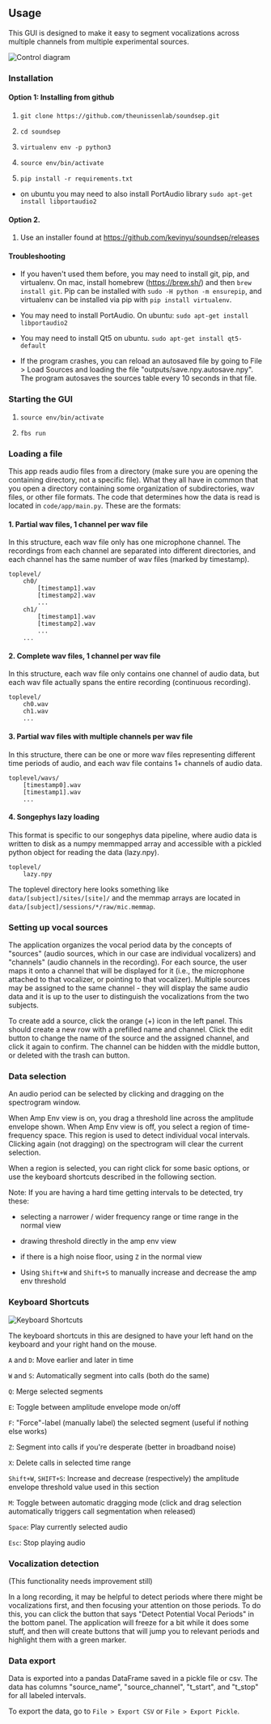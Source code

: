 ## Usage

This GUI is designed to make it easy to segment vocalizations across multiple channels from multiple experimental sources.

![Control diagram](documentation/diagrams/gui_labels.png)

### Installation

#### Option 1: Installing from github

1. `git clone https://github.com/theunissenlab/soundsep.git`

2. `cd soundsep`

3. `virtualenv env -p python3`

4. `source env/bin/activate`

5. `pip install -r requirements.txt`

* on ubuntu you may need to also install PortAudio library `sudo apt-get install libportaudio2`

#### Option 2.

1. Use an installer found at https://github.com/kevinyu/soundsep/releases

#### Troubleshooting

* If you haven't used them before, you may need to install git, pip, and virtualenv. On mac, install homebrew (https://brew.sh/) and then `brew install git`. Pip can be installed with `sudo -H python -m ensurepip`, and virtualenv can be installed via pip with `pip install virtualenv`.

* You may need to install PortAudio. On ubuntu: `sudo apt-get install libportaudio2`

* You may need to install Qt5 on ubuntu. `sudo apt-get install qt5-default`

* If the program crashes, you can reload an autosaved file by going to File > Load Sources and loading the file "outputs/save.npy.autosave.npy". The program autosaves the sources table every 10 seconds in that file.


### Starting the GUI

1. `source env/bin/activate`

2. `fbs run`


### Loading a file

This app reads audio files from a directory (make sure you are opening the containing directory, not a specific file). What they all have in common that you open a directory containing some organization of subdirectories, wav files, or other file formats. The code that determines how the data is read is located in `code/app/main.py`. These are the formats:

#### 1. Partial wav files, 1 channel per wav file

In this structure, each wav file only has one microphone channel. The recordings from each channel are separated into different directories, and each channel has the same number of wav files (marked by timestamp).
```
toplevel/
    ch0/
        [timestamp1].wav
        [timestamp2].wav
        ...
    ch1/
        [timestamp1].wav
        [timestamp2].wav
        ...
    ...
```

#### 2. Complete wav files, 1 channel per wav file

In this structure, each wav file only contains one channel of audio data, but each wav file actually spans the entire recording (continuous recording).

```
toplevel/
    ch0.wav
    ch1.wav
    ...
```

#### 3. Partial wav files with multiple channels per wav file

In this structure, there can be one or more wav files representing different time periods of audio, and each wav file contains 1+ channels of audio data.

```
toplevel/wavs/
    [timestamp0].wav
    [timestamp1].wav
    ...
```

#### 4. Songephys lazy loading

This format is specific to our songephys data pipeline, where audio data is written to disk as a numpy memmapped array and accessible with a pickled python object for reading the data (lazy.npy).

```
toplevel/
    lazy.npy
```

The toplevel directory here looks something like `data/[subject]/sites/[site]/` and the memmap arrays are located in `data/[subject]/sessions/*/raw/mic.memmap`.

### Setting up vocal sources

The application organizes the vocal period data by the concepts of "sources" (audio sources, which in our case are individual vocalizers) and "channels" (audio channels in the recording). For each source, the user maps it onto a channel that will be displayed for it (i.e., the microphone attached to that vocalizer, or pointing to that vocalizer). Multiple sources may be assigned to the same channel - they will display the same audio data and it is up to the user to distinguish the vocalizations from the two subjects.

To create add a source, click the orange (+) icon in the left panel. This should create a new row with a prefilled name and channel. Click the edit button to change the name of the source and the assigned channel, and click it again to confirm. The channel can be hidden with the middle button, or deleted with the trash can button.

### Data selection

An audio period can be selected by clicking and dragging on the spectrogram window.

When Amp Env view is on, you drag a threshold line across the amplitude envelope shown. When Amp Env view is off, you select a region of time-frequency space. This region is used to detect individual vocal intervals. Clicking again (not dragging) on the spectrogram will clear the current selection.

When a region is selected, you can right click for some basic options, or use the keyboard shortcuts described in the following section.

Note: If you are having a hard time getting intervals to be detected, try these:

* selecting a narrower / wider frequency range or time range in the normal view

* drawing threshold directly in the amp env view

* if there is a high noise floor, using `Z` in the normal view

* Using `Shift+W` and `Shift+S` to manually increase and decrease the amp env threshold

### Keyboard Shortcuts

![Keyboard Shortcuts](documentation/diagrams/keyboard_shortcuts.png)

The keyboard shortcuts in this are designed to have your left hand on the keyboard and your right hand on the mouse.

`A` and `D`: Move earlier and later in time

`W` and `S`: Automatically segment into calls (both do the same)

`Q`: Merge selected segments

`E`: Toggle between amplitude envelope mode on/off

`F`: "Force"-label (manually label) the selected segment (useful if nothing else works)

`Z`: Segment into calls if you're desperate (better in broadband noise)

`X`: Delete calls in selected time range

`Shift+W`, `SHIFT+S`: Increase and decrease (respectively) the amplitude envelope threshold value used in this section

`M`: Toggle between automatic dragging mode (click and drag selection automatically triggers call segmentation when released)

`Space`: Play currently selected audio

`Esc`: Stop playing audio

### Vocalization detection

(This functionality needs improvement still)

In a long recording, it may be helpful to detect periods where there might be vocalizations first, and then focusing your attention on those periods. To do this, you can click the button that says "Detect Potential Vocal Periods" in the bottom panel. The application will freeze for a bit while it does some stuff, and then will create buttons that will jump you to relevant periods and highlight them with a green marker.

### Data export
Data is exported into a pandas DataFrame saved in a pickle file or csv. The data has columns "source_name", "source_channel", "t_start", and "t_stop" for all labeled intervals.

To export the data, go to `File > Export CSV` or `File > Export Pickle`.
